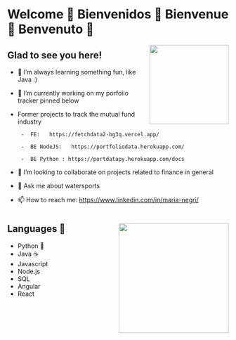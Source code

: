 # Welcome 👋 Bienvenidos 👋 Bienvenue 👋  Benvenuto 👋

<img height="180em"  align="right" src="https://github-readme-stats.vercel.app/api?username=MABYY&show_icons=true&hide_border=true&&count_private=true&include_all_commits=true" />

## Glad to see you here!

- 🔭 I’m always learning something fun, like Java :)
  
- 🌱 I’m currently working on my porfolio tracker pinned below
  
- Former projects to track the mutual fund industry

       -  FE:   https://fetchdata2-bg3q.vercel.app/

       -  BE NodeJS:   https://portfoliodata.herokuapp.com/
       
       -  BE Python : https://portdatapy.herokuapp.com/docs
       
- 👯 I’m looking to collaborate on projects related to finance in general
- 💬 Ask me about watersports
- 📫 How to reach me: https://www.linkedin.com/in/maria-negri/



#
<img align="right" height="250em" src="https://www.wikihow.com/images/thumb/8/8c/Daydream-Step-5.jpg/v4-460px-Daydream-Step-5.jpg.webp" />

## Languages  	:robot:
- Python  :snake:
- Java ☕
- Javascript
- Node.js
- SQL
- Angular
- React

<!--



-->
